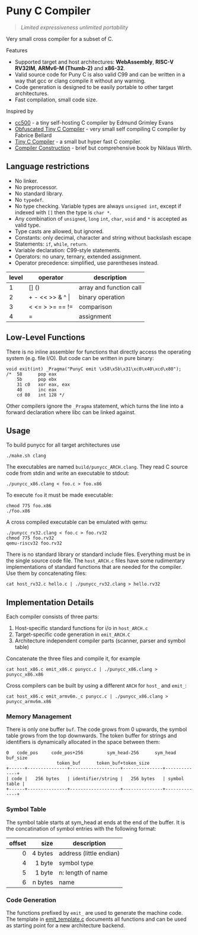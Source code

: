 Puny C Compiler
===============

> *Limited expressiveness unlimited portability*

Very small cross compiler for a subset of C.

Features
  * Supported target and host architectures: **WebAssembly**, **RISC-V RV32IM**, **ARMv6-M (Thumb-2)**
    and **x86-32**.
  * Valid source code for Puny C is also valid C99 and can be written in a way
    that gcc or clang compile it without any warning.
  * Code generation is designed to be easily portable to other target
    architectures.
  * Fast compilation, small code size.

Inspired by
  * [cc500](https://github.com/8l/cc500) -
    a tiny self-hosting C compiler by Edmund Grimley Evans
  * [Obfuscated Tiny C Compiler](https://bellard.org/otcc/) -
    very small self compiling C compiler by Fabrice Bellard
  * [Tiny C Compiler](https://savannah.nongnu.org/projects/tinycc) -
    a small but hyper fast C compiler.
  * [Compiler Construction](https://people.inf.ethz.ch/wirth/CompilerConstruction/index.html) -
    brief but comprehensive book by Niklaus Wirth.

Language restrictions
---------------------

  * No linker.
  * No preprocessor.
  * No standard library.
  * No `typedef`.
  * No type checking. Variable types are always `unsigned int`, except if
    indexed with `[]` then the type is `char *`.
  * Any combination of `unsigned`, `long` `int`, `char`, `void` and `*` is
    accepted as valid type.
  * Type casts are allowed, but ignored.
  * Constants: only decimal, character and string without backslash escape
  * Statements: `if`, `while`, `return`.
  * Variable declaration: C99-style statements.
  * Operators: no unary, ternary, extended assignment.
  * Operator precedence: simplified, use parentheses instead.

| level | operator             | description             |
| ----- | -------------------- | ----------------------- |
|   1   | [] ()                | array and function call |
|   2   | + - << >> & ^ &#124; | binary operation        |
|   3   | < <= > >= == !=      | comparison              |
|   4   | =                    | assignment              |



Low-Level Functions
-------------------

There is no inline assembler for functions that directly access the operating
system (e.g. file I/O). But code can be written in pure binary:

    void exit(int) _Pragma("PunyC emit \x58\x5b\x31\xc0\x40\xcd\x80");
    /*  58      pop eax
        5b      pop ebx
        31 c0   xor eax, eax
        40      inc eax
        cd 80   int 128 */

Other compilers ignore the `_Pragma` statement, which turns the line into a
forward declaration where libc can be linked against.



Usage
-----

To build punycc for all target architectures use

    ./make.sh clang

The executables are named `build/punycc_ARCH.clang`.
They read C source code from stdin and write an executable to stdout:

    ./punycc_x86.clang < foo.c > foo.x86

To execute `foo` it must be made executable:

    chmod 775 foo.x86
    ./foo.x86

A cross compiled executable can be emulated with qemu:

    ./punycc_rv32.clang < foo.c > foo.rv32
    chmod 775 foo.rv32
    qemu-riscv32 foo.rv32

There is no standard library or standard include files. Everything must be in
the single source code file. The `host_ARCH.c` files have some rudimentary
implementations of standard functions that are needed for the compiler.
Use them by concatenating files:

    cat host_rv32.c hello.c | ./punycc_rv32.clang > hello.rv32





Implementation Details
----------------------

Each compiler consists of three parts:

 1. Host-specific standard functions for i/o in `host_ARCH.c`
 2. Target-specific code generation in `emit_ARCH.C`
 3. Architecture independent compiler parts (scanner, parser and symbol table)

Concatenate the three files and compile it, for example

    cat host_x86.c emit_x86.c punycc.c | ./punycc_x86.clang > punycc_x86.x86

Cross compilers can be built by using a different `ARCH` for `host_` and `emit_`:

    cat host_x86.c emit_armv6m._c punycc.c | ./punycc_x86.clang > punycc_armv6m.x86


### Memory Management

There is only one buffer `buf`.
The code grows from 0 upwards, the symbol table grows from the top downwards.
The token buffer for strings and identifiers is dynamically allocated in the
space between them:

    0   code_pos     code_pos+256         sym_head-256      sym_head   buf_size
                       token_buf      token_buf+token_size
    +------+---------------+-------------------+---------------+--------------+
    | code |   256 bytes   | identifier/string |   256 bytes   | symbol table |
    +------+---------------+-------------------+---------------+--------------+


### Symbol Table

The symbol table starts at sym_head at ends at the end of the buffer. It is the
concatination of symbol entries with the following format:

| offset | size    | description             |
| ------:| -------:| ----------------------- |
|     0  | 4 bytes | address (little endian) |
|     4  | 1 byte  | symbol type             |
|     5  | 1 byte  | n: length of name       |
|     6  | n bytes | name                    |


### Code Generation

The functions prefixed by `emit_` are used to generate the machine code. The
template in [emit_template.c](emit_template.c) documents all functions and can be used as
starting point for a new architecture backend.
